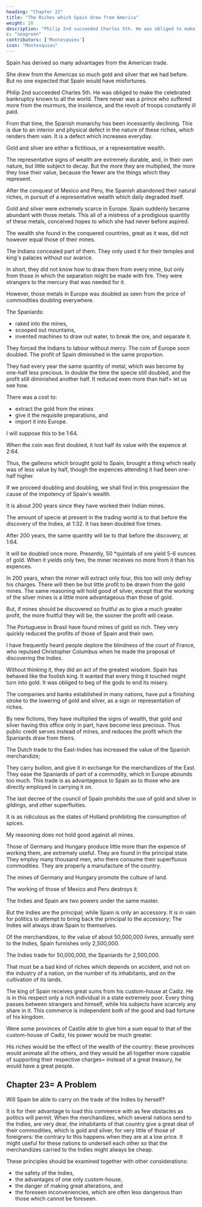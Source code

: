 ```yaml
---
heading: "Chapter 22"
title: "The Riches which Spain drew from America"
weight: 28
description: "Philip 2nd succeeded Charles 5th. He was obliged to make the celebrated bankruptcy known to all the world"
c: "seagreen"
contributors: ['Montesquieu']
icon: "Montesquieu"
---
```




Spain has derived so many advantages from the American trade.

She drew from the Americas so much gold and silver that we had before. But no one expected that Spain would have misfortunes.

Philip 2nd succeeded Charles 5th. He was obliged to make the celebrated bankruptcy known to all the world. There never was a prince who suffered more from the murmurs, the insolence, and the revolt of troops constantly ill paid.

From that time, the Spanish monarchy has been incessantly declining. This is due to an interior and physical defect in the nature of these riches, which renders them vain. It is a defect which increases everyday.

Gold and silver are either a fictitious, or a representative wealth.

The representative signs of wealth are extremely durable, and, in their own nature, but little subject to decay. But the more they are multiplied, the more they lose their value, because the fewer are the things which they represent.

After the conquest of Mexico and Peru, the Spanish abandoned their natural riches, in pursuit of a representative wealth which daily degraded itself.

Gold and silver were extremely scarce in Europe. Spain suddenly became abundant with those metals. This  all of a  mistress of a prodigious quantity of these metals, conceived hopes to which she had never before aspired.

The wealth she found in the conquered countries, great as it was, did not however equal those of their mines.

The Indians concealed part of them. They only used it for their temples and king's palaces without our avarice.

In short, they did not know how to draw them from every mine, but only from those in which the separation might be made with fire. They were strangers to the mercury that was needed for it. 

However, those metals in Europe was doubled as seen from the price of commodities doubling everywhere.

The Spaniards:
- raked into the mines,
- scooped out mountains,
- invented machines to draw out water, to break the ore, and separate it.

They forced the Indians to labour without mercy. The coin of Europe soon doubled. The profit of Spain diminished in the same proportion.

They had every year the same quantity of metal, which was become by one-half less precious.
In double the time the specie still doubled, and the profit still diminished another half.
It reduced even more than half= let us see how.

There was a cost to:
- extract the gold from the mines
- give it the requisite preparations, and
- import it into Europe.

I will suppose this to be 1:64.

When the coin was first doubled, it lost half its value with the expence at 2:64.

Thus, the galleons which brought gold to Spain, brought a thing which really was of less value by half, though the expences attending it had been one-half higher.

If we proceed doubling and doubling, we shall find in this progression the cause of the impotency of Spain's wealth.

It is about 200 years since they have worked their Indian mines.

The amount of specie at present in the trading world is to that before the discovery of the Indies, at 1:32. It has been doubled five times.

After 200 years, the same quantity will be to that before the discovery, at 1:64.

It will be doubled once more. Presently, 50 *quintals of ore yield 5-6 ounces of gold. When it yields only two, the miner receives no more from it than his expences.

In 200 years, when the miner will extract only four, this too will only defray his charges.
There will then be but little profit to be drawn from the gold mines.
The same reasoning will hold good of silver, except that the working of the silver mines is a little more advantageous than those of gold.

But, if mines should be discovered so fruitful as to give a much greater profit, the more fruitful they will be, the sooner the profit will cease.

The Portuguese in Brasil have found mines of gold so rich.
They very quickly reduced the profits of those of Spain and their own.

I have frequently heard people deplore the blindness of the court of France, who repulsed Christopher Columbus when he made the proposal of discovering the Indies.

Without thinking it, they did an act of the greatest wisdom.
Spain has behaved like the foolish king.
It wanted that every thing it touched might turn into gold.
It was obliged to beg of the gods to end its misery.

The companies and banks established in many nations, have put a finishing stroke to the lowering of gold and silver, as a sign or representation of riches.

By new fictions, they have multiplied the signs of wealth, that gold and silver having this office only in part, have become less precious.
Thus public credit serves instead of mines, and reduces the profit which the Spaniards draw from theirs.

The Dutch trade to the East-Indies has increased the value of the Spanish merchandize;

They carry bullion, and give it in exchange for the merchandizes of the East.
They ease the Spaniards of part of a commodity, which in Europe abounds too much.
This trade is as advantageous to Spain as to those who are directly employed in carrying it on.

The last decree of the council of Spain prohibits the use of gold and silver in gildings, and other superfluities.

It is as ridiculous as the states of Holland prohibiting the consumption of spices.

My reasoning does not hold good against all mines.

Those of Germany and Hungary produce little more than the expence of working them, are extremely useful.
They are found in the principal state.
They employ many thousand men, who there consume their superfluous commodities.
They are properly a manufacture of the country.

The mines of Germany and Hungary promote the culture of land.

The working of those of Mexico and Peru destroys it.

The Indies and Spain are two powers under the same master.

But the Indies are the principal; while Spain is only an accessory.
It is in vain for politics to attempt to bring back the principal to the accessory;
The Indies will always draw Spain to themselves.

Of the merchandizes, to the value of about 50,000,000 livres, annually sent to the Indies, Spain furnishes only 2,500,000.

The Indies trade for 50,000,000, the Spaniards for 2,500,000.

That must be a bad kind of riches which depends on accident, and not on the industry of a nation, on the number of its inhabitants, and on the cultivation of its lands.

The king of Spain receives great sums from his custom-house at Cadiz.
He is in this respect only a rich individual in a state extremely poor.
Every thing passes between strangers and himself, while his subjects have scarcely any share in it.
This commerce is independent both of the good and bad fortune of his kingdom.

Were some provinces of Castile able to give him a sum equal to that of the custom-house of Cadiz, his power would be much greater.

His riches would be the effect of the wealth of the country:
these provinces would animate all the others, and they would be all together more capable of supporting their respective charges= instead of a great treasury, he would have a great people.



## Chapter 23= A Problem

Will Spain be able to carry on the trade of the Indies by herself?

It is for their advantage to load this commerce with as few obstacles as politics will permit.
When the merchandizes, which several nations send to the Indies, are very dear, the inhabitants of that country give a great deal of their commodities, which is gold and silver, for very little of those of foreigners:
the contrary to this happens when they are at a low price.
It might useful for these nations to undersell each other so that the merchandizes carried to the Indies might always be cheap.

These principles should be examined together with other considerations:
- the safety of the Indies,
- the advantages of one only custom-house,
- the danger of making great alterations, and
- the foreseen inconveniencies, which are often less dangerous than those which cannot be foreseen.
